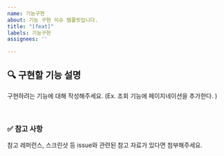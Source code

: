 ```yaml
---
name: 기능구현
about: 기능 구현 이슈 템플릿입니다.
title: "[feat]"
labels: 기능구현
assignees: ''

---
```

##
## 🔍 구현할 기능 설명

구현하려는 기능에 대해 작성해주세요.
(Ex. 조회 기능에 페이지네이션을 추가한다. )

<br>

### ✅ 참고 사항

참고 레퍼런스, 스크린샷 등 issue와 관련된 참고 자료가 있다면 첨부해주세요.
